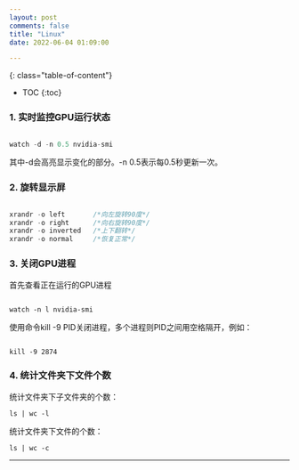 ```yaml
---
layout: post
comments: false
title: "Linux"
date: 2022-06-04 01:09:00

---
```


<!--more-->

{: class="table-of-content"}
* TOC
{:toc}

### 1. 实时监控GPU运行状态

```c

watch -d -n 0.5 nvidia-smi

```

其中-d会高亮显示变化的部分。-n 0.5表示每0.5秒更新一次。


### 2. 旋转显示屏

```c

xrandr -o left       /*向左旋转90度*/
xrandr -o right      /*向右旋转90度*/
xrandr -o inverted   /*上下翻转*/
xrandr -o normal     /*恢复正常*/

```

### 3. 关闭GPU进程

首先查看正在运行的GPU进程

```shell

watch -n l nvidia-smi

```

使用命令kill -9 PID关闭进程，多个进程则PID之间用空格隔开，例如：

```shell

kill -9 2874

```

### 4. 统计文件夹下文件个数

统计文件夹下子文件夹的个数：

```shell
ls | wc -l
```

统计文件夹下文件的个数：

```shell
ls | wc -c
```








---
